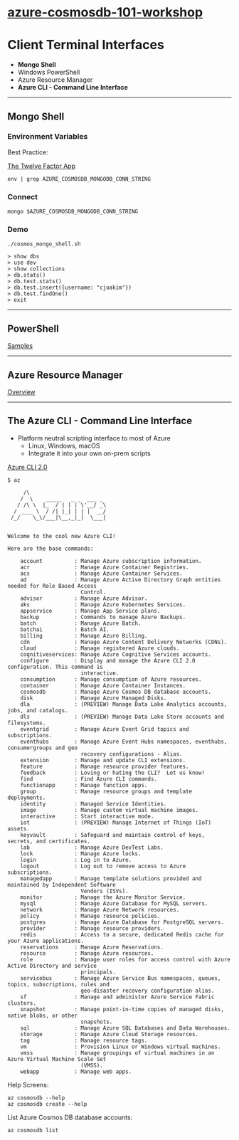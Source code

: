 # [azure-cosmosdb-101-workshop](WORKSHOP.md)

# Client Terminal Interfaces

- **Mongo Shell**
- Windows PowerShell
- Azure Resource Manager
- **Azure CLI - Command Line Interface**

---

## Mongo Shell

### Environment Variables

Best Practice:

[The Twelve Factor App](https://12factor.net)

```
env | grep AZURE_COSMOSDB_MONGODB_CONN_STRING
```

### Connect

```
mongo $AZURE_COSMOSDB_MONGODB_CONN_STRING
```

### Demo

```
./cosmos_mongo_shell.sh
```

```
> show dbs
> use dev
> show collections
> db.stats()
> db.test.stats()
> db.test.insert({username: "cjoakim"})
> db.test.findOne()
> exit
```

---

## PowerShell

[Samples](https://docs.microsoft.com/en-us/azure/cosmos-db/powershell-samples)

---

## Azure Resource Manager

[Overview](https://docs.microsoft.com/en-us/azure/azure-resource-manager/resource-group-overview)

---

## The Azure CLI - Command Line Interface

- Platform neutral scripting interface to most of Azure
  - Linux, Windows, macOS
  - Integrate it into your own on-prem scripts

[Azure CLI 2.0](https://docs.microsoft.com/en-us/cli/azure/?view=azure-cli-latest)

```
$ az

     /\
    /  \    _____   _ _  ___ _
   / /\ \  |_  / | | | \'__/ _\
  / ____ \  / /| |_| | | |  __/
 /_/    \_\/___|\__,_|_|  \___|


Welcome to the cool new Azure CLI!

Here are the base commands:

    account          : Manage Azure subscription information.
    acr              : Manage Azure Container Registries.
    acs              : Manage Azure Container Services.
    ad               : Manage Azure Active Directory Graph entities needed for Role Based Access
                       Control.
    advisor          : Manage Azure Advisor.
    aks              : Manage Azure Kubernetes Services.
    appservice       : Manage App Service plans.
    backup           : Commands to manage Azure Backups.
    batch            : Manage Azure Batch.
    batchai          : Batch AI.
    billing          : Manage Azure Billing.
    cdn              : Manage Azure Content Delivery Networks (CDNs).
    cloud            : Manage registered Azure clouds.
    cognitiveservices: Manage Azure Cognitive Services accounts.
    configure        : Display and manage the Azure CLI 2.0 configuration. This command is
                       interactive.
    consumption      : Manage consumption of Azure resources.
    container        : Manage Azure Container Instances.
    cosmosdb         : Manage Azure Cosmos DB database accounts.
    disk             : Manage Azure Managed Disks.
    dla              : (PREVIEW) Manage Data Lake Analytics accounts, jobs, and catalogs.
    dls              : (PREVIEW) Manage Data Lake Store accounts and filesystems.
    eventgrid        : Manage Azure Event Grid topics and subscriptions.
    eventhubs        : Manage Azure Event Hubs namespaces, eventhubs, consumergroups and geo
                       recovery configurations - Alias.
    extension        : Manage and update CLI extensions.
    feature          : Manage resource provider features.
    feedback         : Loving or hating the CLI?  Let us know!
    find             : Find Azure CLI commands.
    functionapp      : Manage function apps.
    group            : Manage resource groups and template deployments.
    identity         : Managed Service Identities.
    image            : Manage custom virtual machine images.
    interactive      : Start interactive mode.
    iot              : (PREVIEW) Manage Internet of Things (IoT) assets.
    keyvault         : Safeguard and maintain control of keys, secrets, and certificates.
    lab              : Manage Azure DevTest Labs.
    lock             : Manage Azure locks.
    login            : Log in to Azure.
    logout           : Log out to remove access to Azure subscriptions.
    managedapp       : Manage template solutions provided and maintained by Independent Software
                       Vendors (ISVs).
    monitor          : Manage the Azure Monitor Service.
    mysql            : Manage Azure Database for MySQL servers.
    network          : Manage Azure Network resources.
    policy           : Manage resource policies.
    postgres         : Manage Azure Database for PostgreSQL servers.
    provider         : Manage resource providers.
    redis            : Access to a secure, dedicated Redis cache for your Azure applications.
    reservations     : Manage Azure Reservations.
    resource         : Manage Azure resources.
    role             : Manage user roles for access control with Azure Active Directory and service
                       principals.
    servicebus       : Manage Azure Service Bus namespaces, queues, topics, subscriptions, rules and
                       geo-disaster recovery configuration alias.
    sf               : Manage and administer Azure Service Fabric clusters.
    snapshot         : Manage point-in-time copies of managed disks, native blobs, or other
                       snapshots.
    sql              : Manage Azure SQL Databases and Data Warehouses.
    storage          : Manage Azure Cloud Storage resources.
    tag              : Manage resource tags.
    vm               : Provision Linux or Windows virtual machines.
    vmss             : Manage groupings of virtual machines in an Azure Virtual Machine Scale Set
                       (VMSS).
    webapp           : Manage web apps.
```

Help Screens:
```
az cosmosdb --help
az cosmosdb create --help
```

List Azure Cosmos DB database accounts:
```
az cosmosdb list
```

